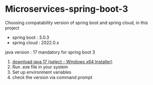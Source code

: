 # Microservices-spring-boot-3

Choosing compatability version of spring boot and spring cloud, in this project
- spring boot : 3.0.3
- spring cloud : 2022.0.x

java version : 17 mandatory for spring boot 3

 1. <a href = "https://jdk.java.net/java-se-ri/17](https://www.oracle.com/java/technologies/javase/jdk17-archive-downloads.html">download java 17 (select - Windows x64 Installer)</a>
 2. Run .exe file in your system
 3. Set up environment variables
 4. check the version via command prompt

